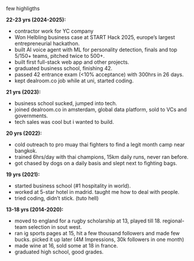 few highligths

**22-23 yrs (2024-2025):**  
- contractor work for YC company
- Won Helbling business case at START Hack 2025, europe’s largest entrepreneurial hackathon.
- built AI voice agent with ML for personality detection, finals and top 5/150+ teams, pitched twice to 500+.
- built first full-stack web app and other projects.
- graduated business school, finishing 42.  
- passed 42 entrance exam (<10% acceptance) with 300hrs in 26 days.
- kept dealroom.co job while at uni, started coding.  

**21 yrs (2023):**  
- business school sucked, jumped into tech.
- joined dealroom.co in amsterdam, global data platform, sold to VCs and governments.
- tech sales was cool but i wanted to build.
  
**20 yrs (2022):**  
- cold outreach to pro muay thai fighters to find a legit month camp near bangkok.
- trained 6hrs/day with thai champions, 15km daily runs, never ran before.
- got chased by dogs on a daily basis and slept next to fighting bags.

**19 yrs (2021):**  
- started business school (#1 hospitality in world).  
- worked at 5-star hotel in madrid. taught me how to deal with people.
- tried coding, didn’t stick. (tuto hell)

**13-18 yrs (2014-2020):**  
- moved to england for a rugby scholarship at 13, played till 18. regional-team selection in sout west.  
- ran ig sports pages at 15, hit a few thousand followers and made few bucks. picked it up later (4M Impressions, 30k followers in one month)
- made wine at 16, sold some at 18 in france.  
- graduated high school, good grades.
